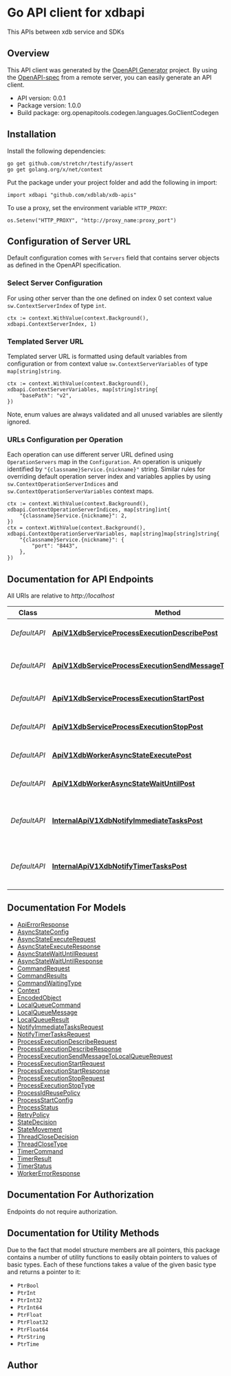 # Go API client for xdbapi

This APIs between xdb service and SDKs

## Overview
This API client was generated by the [OpenAPI Generator](https://openapi-generator.tech) project.  By using the [OpenAPI-spec](https://www.openapis.org/) from a remote server, you can easily generate an API client.

- API version: 0.0.1
- Package version: 1.0.0
- Build package: org.openapitools.codegen.languages.GoClientCodegen

## Installation

Install the following dependencies:

```shell
go get github.com/stretchr/testify/assert
go get golang.org/x/net/context
```

Put the package under your project folder and add the following in import:

```golang
import xdbapi "github.com/xdblab/xdb-apis"
```

To use a proxy, set the environment variable `HTTP_PROXY`:

```golang
os.Setenv("HTTP_PROXY", "http://proxy_name:proxy_port")
```

## Configuration of Server URL

Default configuration comes with `Servers` field that contains server objects as defined in the OpenAPI specification.

### Select Server Configuration

For using other server than the one defined on index 0 set context value `sw.ContextServerIndex` of type `int`.

```golang
ctx := context.WithValue(context.Background(), xdbapi.ContextServerIndex, 1)
```

### Templated Server URL

Templated server URL is formatted using default variables from configuration or from context value `sw.ContextServerVariables` of type `map[string]string`.

```golang
ctx := context.WithValue(context.Background(), xdbapi.ContextServerVariables, map[string]string{
	"basePath": "v2",
})
```

Note, enum values are always validated and all unused variables are silently ignored.

### URLs Configuration per Operation

Each operation can use different server URL defined using `OperationServers` map in the `Configuration`.
An operation is uniquely identified by `"{classname}Service.{nickname}"` string.
Similar rules for overriding default operation server index and variables applies by using `sw.ContextOperationServerIndices` and `sw.ContextOperationServerVariables` context maps.

```golang
ctx := context.WithValue(context.Background(), xdbapi.ContextOperationServerIndices, map[string]int{
	"{classname}Service.{nickname}": 2,
})
ctx = context.WithValue(context.Background(), xdbapi.ContextOperationServerVariables, map[string]map[string]string{
	"{classname}Service.{nickname}": {
		"port": "8443",
	},
})
```

## Documentation for API Endpoints

All URIs are relative to *http://localhost*

Class | Method | HTTP request | Description
------------ | ------------- | ------------- | -------------
*DefaultAPI* | [**ApiV1XdbServiceProcessExecutionDescribePost**](docs/DefaultAPI.md#apiv1xdbserviceprocessexecutiondescribepost) | **Post** /api/v1/xdb/service/process-execution/describe | describe a process execution
*DefaultAPI* | [**ApiV1XdbServiceProcessExecutionSendMessageToLocalQueuePost**](docs/DefaultAPI.md#apiv1xdbserviceprocessexecutionsendmessagetolocalqueuepost) | **Post** /api/v1/xdb/service/process-execution/send-message-to-local-queue | send message(s) to be consumed within a single process execution
*DefaultAPI* | [**ApiV1XdbServiceProcessExecutionStartPost**](docs/DefaultAPI.md#apiv1xdbserviceprocessexecutionstartpost) | **Post** /api/v1/xdb/service/process-execution/start | start a process execution
*DefaultAPI* | [**ApiV1XdbServiceProcessExecutionStopPost**](docs/DefaultAPI.md#apiv1xdbserviceprocessexecutionstoppost) | **Post** /api/v1/xdb/service/process-execution/stop | stop a process execution
*DefaultAPI* | [**ApiV1XdbWorkerAsyncStateExecutePost**](docs/DefaultAPI.md#apiv1xdbworkerasyncstateexecutepost) | **Post** /api/v1/xdb/worker/async-state/execute | invoking AsyncState.execute API
*DefaultAPI* | [**ApiV1XdbWorkerAsyncStateWaitUntilPost**](docs/DefaultAPI.md#apiv1xdbworkerasyncstatewaituntilpost) | **Post** /api/v1/xdb/worker/async-state/wait-until | invoking AsyncState.waitUntil API
*DefaultAPI* | [**InternalApiV1XdbNotifyImmediateTasksPost**](docs/DefaultAPI.md#internalapiv1xdbnotifyimmediatetaskspost) | **Post** /internal/api/v1/xdb/notify-immediate-tasks | for api service to tell async service that there are new immediate tasks added to the queue
*DefaultAPI* | [**InternalApiV1XdbNotifyTimerTasksPost**](docs/DefaultAPI.md#internalapiv1xdbnotifytimertaskspost) | **Post** /internal/api/v1/xdb/notify-timer-tasks | for api service to tell async service that there are new timer tasks added to the queue


## Documentation For Models

 - [ApiErrorResponse](docs/ApiErrorResponse.md)
 - [AsyncStateConfig](docs/AsyncStateConfig.md)
 - [AsyncStateExecuteRequest](docs/AsyncStateExecuteRequest.md)
 - [AsyncStateExecuteResponse](docs/AsyncStateExecuteResponse.md)
 - [AsyncStateWaitUntilRequest](docs/AsyncStateWaitUntilRequest.md)
 - [AsyncStateWaitUntilResponse](docs/AsyncStateWaitUntilResponse.md)
 - [CommandRequest](docs/CommandRequest.md)
 - [CommandResults](docs/CommandResults.md)
 - [CommandWaitingType](docs/CommandWaitingType.md)
 - [Context](docs/Context.md)
 - [EncodedObject](docs/EncodedObject.md)
 - [LocalQueueCommand](docs/LocalQueueCommand.md)
 - [LocalQueueMessage](docs/LocalQueueMessage.md)
 - [LocalQueueResult](docs/LocalQueueResult.md)
 - [NotifyImmediateTasksRequest](docs/NotifyImmediateTasksRequest.md)
 - [NotifyTimerTasksRequest](docs/NotifyTimerTasksRequest.md)
 - [ProcessExecutionDescribeRequest](docs/ProcessExecutionDescribeRequest.md)
 - [ProcessExecutionDescribeResponse](docs/ProcessExecutionDescribeResponse.md)
 - [ProcessExecutionSendMessageToLocalQueueRequest](docs/ProcessExecutionSendMessageToLocalQueueRequest.md)
 - [ProcessExecutionStartRequest](docs/ProcessExecutionStartRequest.md)
 - [ProcessExecutionStartResponse](docs/ProcessExecutionStartResponse.md)
 - [ProcessExecutionStopRequest](docs/ProcessExecutionStopRequest.md)
 - [ProcessExecutionStopType](docs/ProcessExecutionStopType.md)
 - [ProcessIdReusePolicy](docs/ProcessIdReusePolicy.md)
 - [ProcessStartConfig](docs/ProcessStartConfig.md)
 - [ProcessStatus](docs/ProcessStatus.md)
 - [RetryPolicy](docs/RetryPolicy.md)
 - [StateDecision](docs/StateDecision.md)
 - [StateMovement](docs/StateMovement.md)
 - [ThreadCloseDecision](docs/ThreadCloseDecision.md)
 - [ThreadCloseType](docs/ThreadCloseType.md)
 - [TimerCommand](docs/TimerCommand.md)
 - [TimerResult](docs/TimerResult.md)
 - [TimerStatus](docs/TimerStatus.md)
 - [WorkerErrorResponse](docs/WorkerErrorResponse.md)


## Documentation For Authorization

Endpoints do not require authorization.


## Documentation for Utility Methods

Due to the fact that model structure members are all pointers, this package contains
a number of utility functions to easily obtain pointers to values of basic types.
Each of these functions takes a value of the given basic type and returns a pointer to it:

* `PtrBool`
* `PtrInt`
* `PtrInt32`
* `PtrInt64`
* `PtrFloat`
* `PtrFloat32`
* `PtrFloat64`
* `PtrString`
* `PtrTime`

## Author



